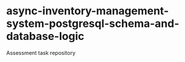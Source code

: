 # async-inventory-management-system-postgresql-schema-and-database-logic
Assessment task repository
